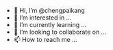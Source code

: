 - 👋 Hi, I’m @chengpaikang
- 👀 I’m interested in ...
- 🌱 I’m currently learning ...
- 💞️ I’m looking to collaborate on ...
- 📫 How to reach me ...

<!---
chengpaikang/chengpaikang is a ✨ special ✨ repository because its `README.md` (this file) appears on your GitHub profile.
You can click the Preview link to take a look at your changes.
--->
